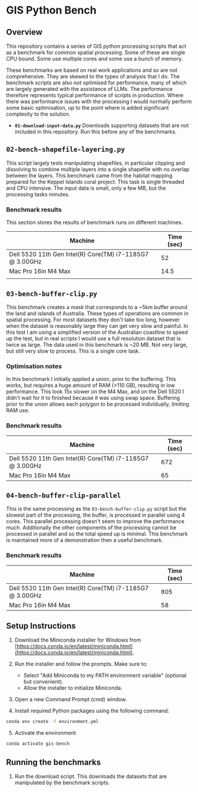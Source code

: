 # GIS Python Bench

## Overview

This repository contains a series of GIS python processing scripts that act as a benchmark for common spatial processing. Some of these are single CPU bound. Some use multiple cores and some use a bunch of memory. 

These benchmarks are based on real work applications and so are not comprehensive. They are skewed to the types of analysis that I do. The benchmark scripts are also not optimised for performance, many of which are largely generated with the assistance of LLMs. The performance therefore represents typical performance of scripts in production. Where there was performance issues with the processing I would normally perform some basic optimisation, up to the point where is added significant complexity to the solution.

- **`01-download-input-data.py`**
    Downloads supporting datasets that are not included in this repository. Run this before any of the benchmarks.

## `02-bench-shapefile-layering.py`
This script largely tests manipulating shapefiles, in particular clipping and dissolving to combine multiple layers into a single shapefile with no overlap between the layers. This benchmark came from the habitat mapping prepared for the Keppel Islands coral project. This task is single threaded and CPU intensive. The input data is small, only a few MB, but the processing tasks minutes. 

### Benchmark results
This section stores the results of benchmark runs on different machines.

| Machine                                                 | Time (sec) |
|---------------------------------------------------------|------------|
| Dell 5520 11th Gen Intel(R) Core(TM) i7-1185G7 @ 3.00GHz| 52       |
| Mac Pro 16in M4 Max                                     | 14.5       |
|                                                         |            |

## `03-bench-buffer-clip.py`
This benchmark creates a mask that corresponds to a ~5km buffer around the land and islands of Australia. These types of operations are common in spatial processing. For most datasets they don't take too long, however when the dataset is reasonably large they can get very slow and painful. In this test I am using a simplified version of the Australian coastline to speed up the test, but in real scripts I would use a full resolution dataset that is twice as large. The data used in this benchmark is ~20 MB. Not very large, but still very slow to process. This is a single core task.

### Optimisation notes
In this benchmark I initially applied a union, prior to the buffering. This works, but requires a huge amount of RAM (>110 GB), resulting in low performance. This look 15x slower on the M4 Max, and on the Dell 5520 I didn't wait for it to finished because it was using swap space. Buffering prior to the union allows each polygon to be processed individually, limiting RAM use.

### Benchmark results
| Machine                                                 | Time (sec) |
|---------------------------------------------------------|------------|
| Dell 5520 11th Gen Intel(R) Core(TM) i7-1185G7 @ 3.00GHz| 672      |
| Mac Pro 16in M4 Max                                     | 65       |

## `04-bench-buffer-clip-parallel`
This is the same processing as the `03-bench-buffer-clip.py` script but the slowest part of the processing, the buffer, is processed in parallel using 4 cores. This parallel processing doesn't seem to improve the performance much. Additionally the other components of the processing cannot be processed in parallel and so the total speed up is minimal. This benchmark is maintained more of a demonstration then a useful benchmark. 

### Benchmark results
| Machine                                                 | Time (sec) |
|---------------------------------------------------------|------------|
| Dell 5520 11th Gen Intel(R) Core(TM) i7-1185G7 @ 3.00GHz| 805      |
| Mac Pro 16in M4 Max                                     | 58       |





    
## Setup Instructions

1. Download the Miniconda installer for Windows from [https://docs.conda.io/en/latest/miniconda.html](https://docs.conda.io/en/latest/miniconda.html).

2. Run the installer and follow the prompts. Make sure to:
   - Select "Add Miniconda to my PATH environment variable" (optional but convenient).
   - Allow the installer to initialize Miniconda.

3. Open a new Command Prompt (cmd) window.

4. Install required Python packages using the following command:
```bash
conda env create -f environment.yml
```
5. Activate the environment
```bash
conda activate gis-bench
```

## Running the benchmarks

1. Run the download script. This downloads the datasets that are manipulated by the benchmark scripts.
